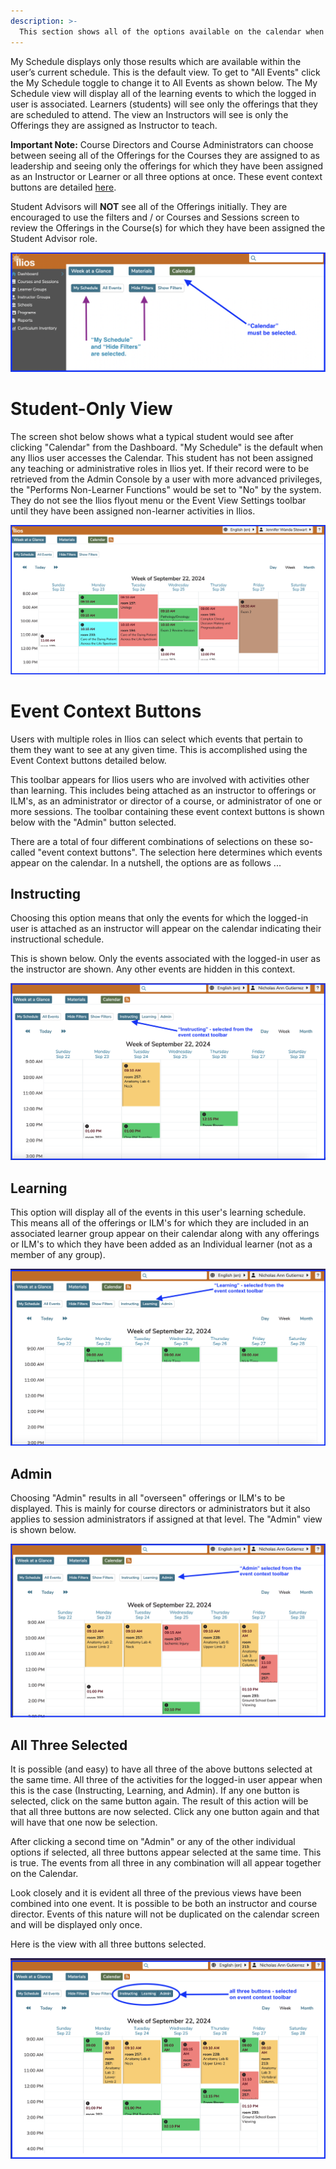```yaml
---
description: >-
  This section shows all of the options available on the calendar when "My Schedule" (the default) is selected.
---
```


My Schedule displays only those results which are available within the user’s current schedule. This is the default view. To get to "All Events" click the My Schedule toggle to change it to All Events as shown below. The My Schedule view will display all of the learning events to which the logged in user is associated. Learners (students) will see only the offerings that they are scheduled to attend. The view an Instructors will see is only the Offerings they are assigned as Instructor to teach.

**Important Note:** Course Directors and Course Administrators can choose between seeing all of the Offerings for the Courses they are assigned to as leadership and seeing only the offerings for which they have been assigned as an Instructor or Learner or all three options at once. These event context buttons are detailed [here](https://iliosproject.gitbook.io/ilios-user-guide/dashboard/calendar-view/my_schedule#event-context-buttons).

Student Advisors will **NOT** see all of the Offerings initially. They are encouraged to use the filters and / or Courses and Sessions screen to review the Offerings in the Course(s) for which they have been assigned the Student Advisor role.

![Select Calendar](../images/calendar_srch_images/dashboard.png)

# Student-Only View 

The screen shot below shows what a typical student would see after clicking "Calendar" from the Dashboard. "My Schedule" is the default when any Ilios user accesses the Calendar. This student has not been assigned any teaching or administrative roles in Ilios yet. If their record were to be retrieved from the Admin Console by a user with more advanced privileges, the "Performs Non-Learner Functions" would be set to "No" by the system. They do not see the Ilios flyout menu or the Event View Settings toolbar until they have been assigned non-learner activities in Ilios. 

![student (learner only) view](../images/calendar_view_images/calendar_student_view.png)

# Event Context Buttons

Users with multiple roles in Ilios can select which events that pertain to them they want to see at any given time. This is accomplished using the Event Context buttons detailed below. 

This toolbar appears for Ilios users who are involved with activities other than learning. This includes being attached as an instructor to offerings or ILM's, as an administrator or director of a course, or administrator of one or more sessions. The toolbar containing these event context buttons is shown below with the "Admin" button selected. 

There are a total of four different combinations of selections on these so-called "event context buttons". The selection here determines which events appear on the calendar. In a nutshell, the options are as follows ...
 
## Instructing

Choosing this option means that only the events for which the logged-in user is attached as an instructor will appear on the calendar indicating their instructional schedule.

This is shown below. Only the events associated with the logged-in user as the instructor are shown. Any other events are hidden in this context. 

!["Instructing" selected](../images/calendar_view_images/context_instructing.png)

## Learning

This option will display all of the events in this user's learning schedule. This means all of the offerings or ILM's for which they are included in an associated learner group appear on their calendar along with any offerings or ILM's to which they have been added as an Individual learner (not as a member of any group).

!["Learning" selected](../images/calendar_view_images/context_learning.png)

## Admin

Choosing "Admin" results in all "overseen" offerings or ILM's to be displayed. This is mainly for course directors or administrators but it also applies to session administrators if assigned at that level. The "Admin" view is shown below.

!["Admin" selected](../images/calendar_view_images/context_admin.png)

## All Three Selected

It is possible (and easy) to have all three of the above buttons selected at the same time. All three of the activities for the logged-in user appear when this is the case (Instructing, Learning, and Admin). If any one button is selected, click on the same button again. The result of this action will be that all three buttons are now selected. Click any one button again and that will have that one now be selection.

After clicking a second time on "Admin" or any of the other individual options if selected, all three buttons appear selected at the same time. This is true. The events from all three in any combination will all appear together on the Calendar.

Look closely and it is evident all three of the previous views have been combined into one event. It is possible to be both an instructor and course director. Events of this nature will not be duplicated on the calendar screen and will be displayed only once.

Here is the view with all three buttons selected. 

![all three buttons selected](../images/calendar_view_images/context_all_selected.png)
